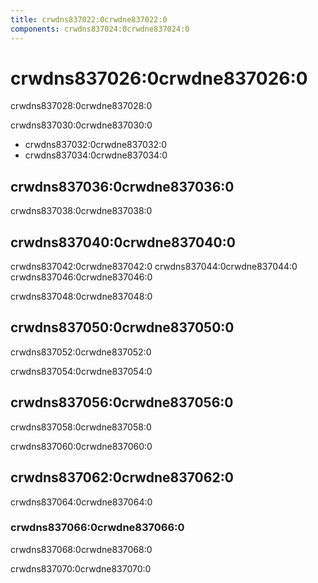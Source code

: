 ```yaml
---
title: crwdns837022:0crwdne837022:0
components: crwdns837024:0crwdne837024:0
---
```

# crwdns837026:0crwdne837026:0

<p class="description">crwdns837028:0crwdne837028:0</p>

crwdns837030:0crwdne837030:0

- crwdns837032:0crwdne837032:0
- crwdns837034:0crwdne837034:0

## crwdns837036:0crwdne837036:0

crwdns837038:0crwdne837038:0

## crwdns837040:0crwdne837040:0

crwdns837042:0crwdne837042:0 crwdns837044:0crwdne837044:0 crwdns837046:0crwdne837046:0

crwdns837048:0crwdne837048:0

## crwdns837050:0crwdne837050:0

crwdns837052:0crwdne837052:0

crwdns837054:0crwdne837054:0

## crwdns837056:0crwdne837056:0

crwdns837058:0crwdne837058:0

crwdns837060:0crwdne837060:0

## crwdns837062:0crwdne837062:0

crwdns837064:0crwdne837064:0

### crwdns837066:0crwdne837066:0

crwdns837068:0crwdne837068:0

crwdns837070:0crwdne837070:0